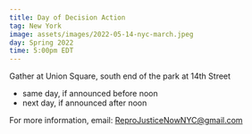 ```yaml
---
title: Day of Decision Action
tag: New York
image: assets/images/2022-05-14-nyc-march.jpeg
day: Spring 2022
time: 5:00pm EDT
---
```


Gather at Union Square, south end of the park at 14th Street

* same day, if announced before noon
* next day, if announced after noon

For more information, email: [ReproJusticeNowNYC@gmail.com](mailto:ReproJusticeNowNYC@gmail.com)

